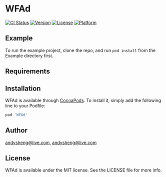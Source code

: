 # WFAd

[![CI Status](http://img.shields.io/travis/andysheng@live.com/WFAd.svg?style=flat)](https://travis-ci.org/andysheng@live.com/WFAd)
[![Version](https://img.shields.io/cocoapods/v/WFAd.svg?style=flat)](http://cocoapods.org/pods/WFAd)
[![License](https://img.shields.io/cocoapods/l/WFAd.svg?style=flat)](http://cocoapods.org/pods/WFAd)
[![Platform](https://img.shields.io/cocoapods/p/WFAd.svg?style=flat)](http://cocoapods.org/pods/WFAd)

## Example

To run the example project, clone the repo, and run `pod install` from the Example directory first.

## Requirements

## Installation

WFAd is available through [CocoaPods](http://cocoapods.org). To install
it, simply add the following line to your Podfile:

```ruby
pod 'WFAd'
```

## Author

andysheng@live.com, andysheng@live.com

## License

WFAd is available under the MIT license. See the LICENSE file for more info.
